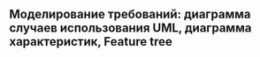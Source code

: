 ## Моделирование требований: диаграмма случаев использования UML, диаграмма характеристик, Feature tree
